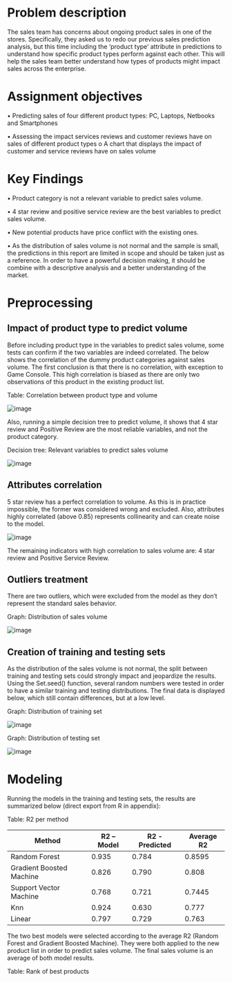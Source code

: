 # Problem description

The sales team has concerns about ongoing product sales in one of the stores. Specifically, they asked us to redo our previous sales prediction analysis, but this time including the ‘product type’ attribute in predictions to understand how specific product types perform against each other. This will help the sales team better understand how types of products might impact sales across the enterprise.

# Assignment objectives

•	Predicting sales of four different product types: PC, Laptops, Netbooks and Smartphones

•	Assessing the impact services reviews and customer reviews have on sales of different product types	
  o	 A chart that displays the impact of customer and service reviews have on sales volume

# Key Findings

•	Product category is not a relevant variable to predict sales volume. 

•	4 star review and positive service review are the best variables to predict sales volume.

•	New potential products have price conflict with the existing ones.

•	As the distribution of sales volume is not normal and the sample is small, the predictions in this report are limited in scope and should be taken just as a reference. In order to have a powerful decision making, it should be combine with a descriptive analysis and a better understanding of the market.

# Preprocessing

## Impact of product type to predict volume

Before including product type in the variables to predict sales volume, some tests can confirm if the two variables are indeed correlated. The below shows the correlation of the dummy product categories against sales volume. The first conclusion is that there is no correlation, with exception to Game Console. This high correlation is biased as there are only two observations of this product in the existing product list. 

Table: Correlation between product type and volume

![image](https://user-images.githubusercontent.com/33734080/44277418-e6e75500-a24a-11e8-9606-282ed54debe5.png)

Also, running a simple decision tree to predict volume, it shows that 4 star review and Positive Review are the most reliable variables, and not the product category.

Decision tree: Relevant variables to predict sales volume

![image](https://user-images.githubusercontent.com/33734080/44277434-f1a1ea00-a24a-11e8-8293-4c99617f7d4e.png)

## Attributes correlation

5 star review has a perfect correlation to volume. As this is in practice impossible, the former was considered wrong and excluded. 
Also, attributes highly correlated (above 0.85) represents collinearity and can create noise to the model. 

![image](https://user-images.githubusercontent.com/33734080/44277449-fd8dac00-a24a-11e8-8e85-4dd47a601ba4.png)

The remaining indicators with high correlation to sales volume are: 4 star review and Positive Service Review. 

## Outliers treatment

There are two outliers, which were excluded from the model as they don’t represent the standard sales behavior. 

Graph: Distribution of sales volume

![image](https://user-images.githubusercontent.com/33734080/44277507-30d03b00-a24b-11e8-91f3-f18baf59b8a4.png)

## Creation of training and testing sets

As the distribution of the sales volume is not normal, the split between training and testing sets could strongly impact and jeopardize the results.  Using the Set.seed() function, several random numbers were tested in order to have a similar training and testing distributions. The final data is displayed below, which still contain differences, but at a low level. 

Graph: Distribution of training set

![image](https://user-images.githubusercontent.com/33734080/44277520-3f1e5700-a24b-11e8-9ed8-fecd00b022ca.png)

Graph: Distribution of testing set

![image](https://user-images.githubusercontent.com/33734080/44277525-4a718280-a24b-11e8-8af5-68a796d0796b.png)

# Modeling

Running the models in the training and testing sets, the results are summarized below (direct export from R in appendix):

Table: R2 per method

Method | R2 – Model | R2 - Predicted | Average R2
-- | -- | -- | --
Random Forest | 0.935 | 0.784 | 0.8595
Gradient Boosted Machine | 0.826 | 0.790 | 0.808
Support Vector Machine | 0.768 | 0.721 | 0.7445
Knn | 0.924 | 0.630 | 0.777
Linear | 0.797 | 0.729 | 0.763

The two best models were selected according to the average R2 (Random Forest and Gradient Boosted Machine). They were both applied to the new product list in order to predict sales volume. The final sales volume is an average of both model results.

Table: Rank of best products 
